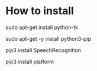 # How to install

sudo apt-get install python-tk

sudo apt-get -y install python3-pip

pip3 install SpeechRecognition

pip3 install platform